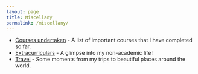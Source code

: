 ```yaml
---
layout: page
title: Miscellany
permalink: /miscellany/
---
```


<ul>
	<li><a href="courses">Courses undertaken</a> - A list of important courses that I have completed so far.</li>
	<li><a href="extracurricular">Extracurriculars</a> - A glimpse into my non-academic life!</li>
	<li><a href="travel">Travel</a> - Some moments from my trips to beautiful places around the world.</li>
</ul>